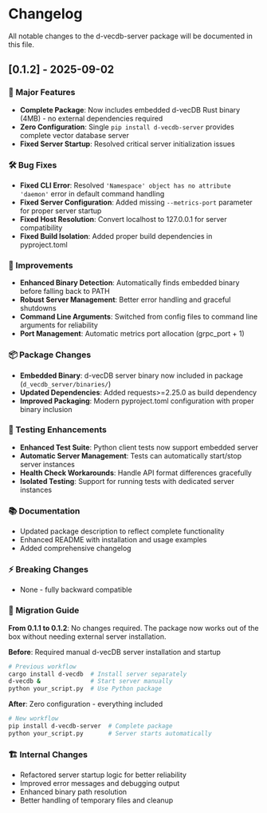 # Changelog

All notable changes to the d-vecdb-server package will be documented in this file.

## [0.1.2] - 2025-09-02

### 🚀 Major Features
- **Complete Package**: Now includes embedded d-vecDB Rust binary (4MB) - no external dependencies required
- **Zero Configuration**: Single `pip install d-vecdb-server` provides complete vector database server
- **Fixed Server Startup**: Resolved critical server initialization issues

### 🛠️ Bug Fixes
- **Fixed CLI Error**: Resolved `'Namespace' object has no attribute 'daemon'` error in default command handling
- **Fixed Server Configuration**: Added missing `--metrics-port` parameter for proper server startup
- **Fixed Host Resolution**: Convert localhost to 127.0.0.1 for server compatibility
- **Fixed Build Isolation**: Added proper build dependencies in pyproject.toml

### 🔧 Improvements
- **Enhanced Binary Detection**: Automatically finds embedded binary before falling back to PATH
- **Robust Server Management**: Better error handling and graceful shutdowns
- **Command Line Arguments**: Switched from config files to command line arguments for reliability
- **Port Management**: Automatic metrics port allocation (grpc_port + 1)

### 📦 Package Changes
- **Embedded Binary**: d-vecDB server binary now included in package (`d_vecdb_server/binaries/`)
- **Updated Dependencies**: Added requests>=2.25.0 as build dependency
- **Improved Packaging**: Modern pyproject.toml configuration with proper binary inclusion

### 🧪 Testing Enhancements
- **Enhanced Test Suite**: Python client tests now support embedded server
- **Automatic Server Management**: Tests can automatically start/stop server instances
- **Health Check Workarounds**: Handle API format differences gracefully
- **Isolated Testing**: Support for running tests with dedicated server instances

### 📚 Documentation
- Updated package description to reflect complete functionality
- Enhanced README with installation and usage examples
- Added comprehensive changelog

### ⚡ Breaking Changes
- None - fully backward compatible

### 🔄 Migration Guide
**From 0.1.1 to 0.1.2**: No changes required. The package now works out of the box without needing external server installation.

**Before**: Required manual d-vecDB server installation and startup
```bash
# Previous workflow
cargo install d-vecdb  # Install server separately
d-vecdb &              # Start server manually
python your_script.py  # Use Python package
```

**After**: Zero configuration - everything included
```bash
# New workflow
pip install d-vecdb-server  # Complete package
python your_script.py       # Server starts automatically
```

### 🏗️ Internal Changes
- Refactored server startup logic for better reliability
- Improved error messages and debugging output
- Enhanced binary path resolution
- Better handling of temporary files and cleanup